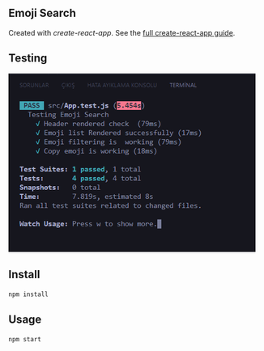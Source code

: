 Emoji Search
---

Created with *create-react-app*. See the [full create-react-app guide](https://github.com/facebookincubator/create-react-app/blob/master/packages/react-scripts/template/README.md).

## Testing

![testing](test.png) 


Install
---

`npm install`



Usage
---

`npm start`
